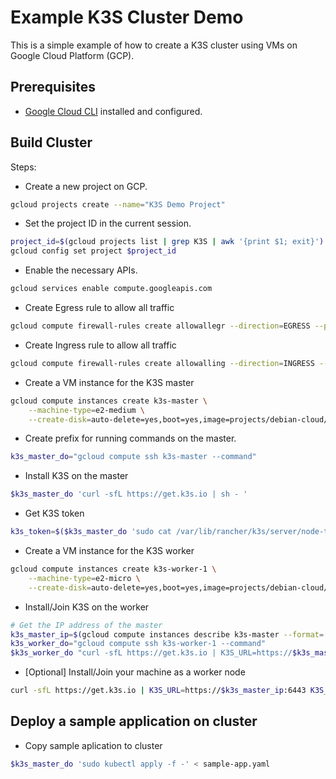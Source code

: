 # Example K3S Cluster Demo
This is a simple example of how to create a K3S cluster using VMs on Google Cloud Platform (GCP).

## Prerequisites

- [Google Cloud CLI](https://cloud.google.com/sdk/docs/install) installed and configured.

## Build Cluster

Steps:

- Create a new project on GCP.

```bash
gcloud projects create --name="K3S Demo Project"
```
- Set the project ID in the current session.

```bash
project_id=$(gcloud projects list | grep K3S | awk '{print $1; exit}')
gcloud config set project $project_id
```
- Enable the necessary APIs.

```bash
gcloud services enable compute.googleapis.com
```

<!-- - Generate an SSH key pair.

```bash
ssh-keygen -f ./k3s-demo-key -t rsa -N ""
``` -->
- Create Egress rule to allow all traffic

```bash
gcloud compute firewall-rules create allowallegr --direction=EGRESS --priority=1000 --network=default --action=ALLOW --rules=all --destination-ranges=0.0.0.0/0
```

- Create Ingress rule to allow all traffic

```bash
gcloud compute firewall-rules create allowalling --direction=INGRESS --priority=1000 --network=default --action=ALLOW --rules=all --destination-ranges=0.0.0.0/0
```



- Create a VM instance for the K3S master

```bash
gcloud compute instances create k3s-master \
    --machine-type=e2-medium \
    --create-disk=auto-delete=yes,boot=yes,image=projects/debian-cloud/global/images/debian-12-bookworm-v20240415,mode=rw,size=10
```

- Create prefix for running commands on the master.

```bash
k3s_master_do="gcloud compute ssh k3s-master --command"
```

- Install K3S on the master

```bash
$k3s_master_do 'curl -sfL https://get.k3s.io | sh - '
```

- Get K3S token

```bash
k3s_token=$($k3s_master_do 'sudo cat /var/lib/rancher/k3s/server/node-token')
```

- Create a VM instance for the K3S worker

```bash
gcloud compute instances create k3s-worker-1 \
    --machine-type=e2-micro \
    --create-disk=auto-delete=yes,boot=yes,image=projects/debian-cloud/global/images/debian-12-bookworm-v20240415,mode=rw,size=10
```

- Install/Join K3S on the worker

```bash
# Get the IP address of the master
k3s_master_ip=$(gcloud compute instances describe k3s-master --format='get(networkInterfaces[0].accessConfigs[0].natIP)')
k3s_worker_do="gcloud compute ssh k3s-worker-1 --command"
$k3s_worker_do "curl -sfL https://get.k3s.io | K3S_URL=https://$k3s_master_ip:6443 K3S_TOKEN=$k3s_token sh -"
```

- [Optional] Install/Join your machine as a worker node

```bash
curl -sfL https://get.k3s.io | K3S_URL=https://$k3s_master_ip:6443 K3S_TOKEN=$k3s_token sh -
```


## Deploy a sample application on cluster

- Copy sample aplication to cluster

```bash
$k3s_master_do 'sudo kubectl apply -f -' < sample-app.yaml
```
